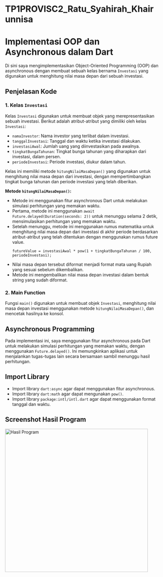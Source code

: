 # TP1PROVISC2_Ratu_Syahirah_Khairunnisa

# Implementasi OOP dan Asynchronous dalam Dart

Di sini saya mengimplementasikan Object-Oriented Programming (OOP) dan asynchronous dengan membuat sebuah kelas bernama `Investasi` yang digunakan untuk menghitung nilai masa depan dari sebuah investasi.

## Penjelasan Kode

### 1. Kelas `Investasi`

Kelas `Investasi` digunakan untuk membuat objek yang merepresentasikan sebuah investasi. Berikut adalah atribut-atribut yang dimiliki oleh kelas `Investasi`:

- `namaInvestor`: Nama investor yang terlibat dalam investasi.
- `tanggalInvestasi`: Tanggal dan waktu ketika investasi dilakukan.
- `investasiAwal`: Jumlah uang yang diinvestasikan pada awalnya.
- `tingkatBungaTahunan`: Tingkat bunga tahunan yang diharapkan dari investasi, dalam persen.
- `periodeInvestasi`: Periode investasi, diukur dalam tahun.

Kelas ini memiliki metode `hitungNilaiMasaDepan()` yang digunakan untuk menghitung nilai masa depan dari investasi, dengan mempertimbangkan tingkat bunga tahunan dan periode investasi yang telah diberikan.

**Metode `hitungNilaiMasaDepan()`:**
   - Metode ini menggunakan fitur asynchronous Dart untuk melakukan simulasi perhitungan yang memakan waktu.
   - Pertama, metode ini menggunakan `await Future.delayed(Duration(seconds: 2))` untuk menunggu selama 2 detik, mensimulasikan perhitungan yang memakan waktu.
   - Setelah menunggu, metode ini menggunakan rumus matematika untuk menghitung nilai masa depan dari investasi di akhir periode berdasarkan atribut-atribut yang telah ditentukan dengan menggunakan rumus future value.
     ```
     futureValue = investasiAwal * pow(1 + tingkatBungaTahunan / 100, periodeInvestasi);
     ```
   - Nilai masa depan tersebut diformat menjadi format mata uang Rupiah yang sesuai sebelum dikembalikan.
   - Metode ini mengembalikan nilai masa depan investasi dalam bentuk string yang sudah diformat.


### 2. Main Function

Fungsi `main()` digunakan untuk membuat objek `Investasi`, menghitung nilai masa depan investasi menggunakan metode `hitungNilaiMasaDepan()`, dan mencetak hasilnya ke konsol.

## Asynchronous Programming

Pada implementasi ini, saya menggunakan fitur asynchronous pada Dart untuk melakukan simulasi perhitungan yang memakan waktu, dengan menggunakan `Future.delayed()`. Ini memungkinkan aplikasi untuk menjalankan tugas-tugas lain secara bersamaan sambil menunggu hasil perhitungan.

## Import Library
- Import library `dart:async` agar dapat menggunakan fitur asynchronous.
- Import library `dart:math` agar dapat mengunakan `pow()`.
- Import library `package:intl/intl.dart` agar dapat menggunakan format tanggal dan waktu.

## Screenshot Hasil Program
<img width="469" alt="Hasil Program" src="https://github.com/queenxhr/TP1PROVISC2_Ratu_Syahirah_Khairunnisa/assets/135084798/6817ae39-bb26-4366-89c8-9689ecbe3990">

